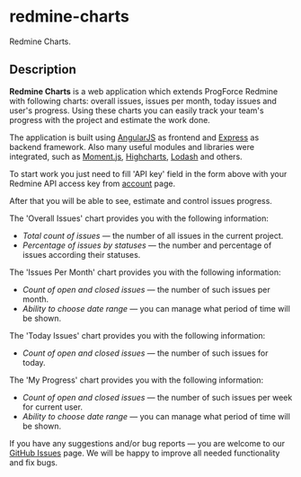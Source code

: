 redmine-charts
==============

Redmine Charts.

Description
-----------

**Redmine Charts** is a web application which extends ProgForce Redmine with following charts: overall issues, issues per month, today issues and user's progress. Using these charts you can easily track your team's progress with the project and estimate the work done.

The application is built using [AngularJS](https://angularjs.org/) as frontend and [Express](http://expressjs.com/) as backend framework. Also many useful modules and libraries were integrated, such as [Moment.js](http://momentjs.com/), [Highcharts](http://www.highcharts.com/), [Lodash](https://lodash.com/) and others.

To start work you just need to fill 'API key' field in the form above with your Redmine API access key from [account](http://redmine.pfrus.com/my/account) page.

After that you will be able to see, estimate and control issues progress.

The 'Overall Issues' chart provides you with the following information:
-   *Total count of issues* — the number of all issues in the current project.
-   *Percentage of issues by statuses* — the number and percentage of issues according their statuses.

The 'Issues Per Month' chart provides you with the following information:
-   *Count of open and closed issues* — the number of such issues per month.
-   *Ability to choose date range* — you can manage what period of time will be shown.

The 'Today Issues' chart provides you with the following information:
-   *Count of open and closed issues* — the number of such issues for today.

The 'My Progress' chart provides you with the following information:
-   *Count of open and closed issues* — the number of such issues per week for current user.
-   *Ability to choose date range* — you can manage what period of time will be shown.

If you have any suggestions and/or bug reports — you are welcome to our [GitHub Issues](https://github.com/Sacret/redmine-charts/issues) page. We will be happy to improve all needed functionality and fix bugs.
